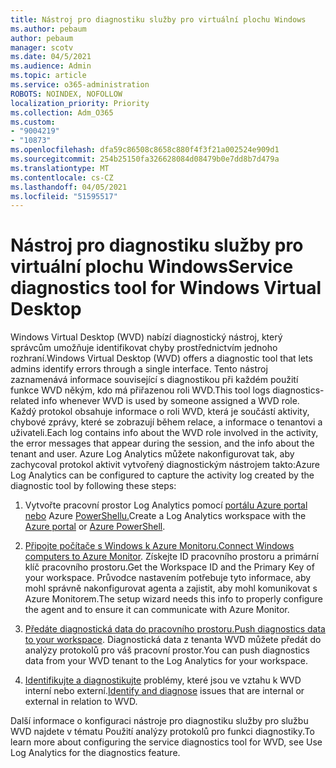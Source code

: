 ```yaml
---
title: Nástroj pro diagnostiku služby pro virtuální plochu Windows
ms.author: pebaum
author: pebaum
manager: scotv
ms.date: 04/5/2021
ms.audience: Admin
ms.topic: article
ms.service: o365-administration
ROBOTS: NOINDEX, NOFOLLOW
localization_priority: Priority
ms.collection: Adm_O365
ms.custom:
- "9004219"
- "10873"
ms.openlocfilehash: dfa59c86508c8658c880f4f3f21a002524e909d1
ms.sourcegitcommit: 254b25150fa326628084d08479b0e7dd8b7d479a
ms.translationtype: MT
ms.contentlocale: cs-CZ
ms.lasthandoff: 04/05/2021
ms.locfileid: "51595517"
---
```

# <a name="service-diagnostics-tool-for-windows-virtual-desktop"></a><span data-ttu-id="486b0-102">Nástroj pro diagnostiku služby pro virtuální plochu Windows</span><span class="sxs-lookup"><span data-stu-id="486b0-102">Service diagnostics tool for Windows Virtual Desktop</span></span>

<span data-ttu-id="486b0-103">Windows Virtual Desktop (WVD) nabízí diagnostický nástroj, který správcům umožňuje identifikovat chyby prostřednictvím jednoho rozhraní.</span><span class="sxs-lookup"><span data-stu-id="486b0-103">Windows Virtual Desktop (WVD) offers a diagnostic tool that lets admins identify errors through a single interface.</span></span> <span data-ttu-id="486b0-104">Tento nástroj zaznamenává informace související s diagnostikou při každém použití funkce WVD někým, kdo má přiřazenou roli WVD.</span><span class="sxs-lookup"><span data-stu-id="486b0-104">This tool logs diagnostics-related info whenever WVD is used by someone assigned a WVD role.</span></span> <span data-ttu-id="486b0-105">Každý protokol obsahuje informace o roli WVD, která je součástí aktivity, chybové zprávy, které se zobrazují během relace, a informace o tenantovi a uživateli.</span><span class="sxs-lookup"><span data-stu-id="486b0-105">Each log contains info about the WVD role involved in the activity, the error messages that appear during the session, and the info about the tenant and user.</span></span> <span data-ttu-id="486b0-106">Azure Log Analytics můžete nakonfigurovat tak, aby zachycoval protokol aktivit vytvořený diagnostickým nástrojem takto:</span><span class="sxs-lookup"><span data-stu-id="486b0-106">Azure Log Analytics can be configured to capture the activity log created by the diagnostic tool by following these steps:</span></span>

1. <span data-ttu-id="486b0-107">Vytvořte pracovní prostor Log Analytics pomocí [portálu Azure portal nebo](https://go.microsoft.com/fwlink/?linkid=2129500) Azure [PowerShellu.](https://go.microsoft.com/fwlink/?linkid=2129501)</span><span class="sxs-lookup"><span data-stu-id="486b0-107">Create a Log Analytics workspace with the [Azure portal](https://go.microsoft.com/fwlink/?linkid=2129500) or [Azure PowerShell](https://go.microsoft.com/fwlink/?linkid=2129501).</span></span>

1. <span data-ttu-id="486b0-108">[Připojte počítače s Windows k Azure Monitoru.](https://go.microsoft.com/fwlink/?linkid=2129913)</span><span class="sxs-lookup"><span data-stu-id="486b0-108">[Connect Windows computers to Azure Monitor](https://go.microsoft.com/fwlink/?linkid=2129913).</span></span> <span data-ttu-id="486b0-109">Získejte ID pracovního prostoru a primární klíč pracovního prostoru.</span><span class="sxs-lookup"><span data-stu-id="486b0-109">Get the Workspace ID and the Primary Key of your workspace.</span></span> <span data-ttu-id="486b0-110">Průvodce nastavením potřebuje tyto informace, aby mohl správně nakonfigurovat agenta a zajistit, aby mohl komunikovat s Azure Monitorem.</span><span class="sxs-lookup"><span data-stu-id="486b0-110">The setup wizard needs this info to properly configure the agent and to ensure it can communicate with Azure Monitor.</span></span>

1. <span data-ttu-id="486b0-111">[Předáte diagnostická data do pracovního prostoru.](https://go.microsoft.com/fwlink/?linkid=2128284)</span><span class="sxs-lookup"><span data-stu-id="486b0-111">[Push diagnostics data to your workspace](https://go.microsoft.com/fwlink/?linkid=2128284).</span></span> <span data-ttu-id="486b0-112">Diagnostická data z tenanta WVD můžete předát do analýzy protokolů pro váš pracovní prostor.</span><span class="sxs-lookup"><span data-stu-id="486b0-112">You can push diagnostics data from your WVD tenant to the Log Analytics for your workspace.</span></span>

1. <span data-ttu-id="486b0-113">[Identifikujte a diagnostikujte](https://docs.microsoft.com/azure/virtual-desktop/diagnostics-role-service#diagnose-issues-with-powershell) problémy, které jsou ve vztahu k WVD interní nebo externí.</span><span class="sxs-lookup"><span data-stu-id="486b0-113">[Identify and diagnose](https://docs.microsoft.com/azure/virtual-desktop/diagnostics-role-service#diagnose-issues-with-powershell) issues that are internal or external in relation to WVD.</span></span>

<span data-ttu-id="486b0-114">Další informace o konfiguraci nástroje pro diagnostiku služby pro službu WVD najdete v tématu Použití analýzy protokolů pro funkci diagnostiky.</span><span class="sxs-lookup"><span data-stu-id="486b0-114">To learn more about configuring the service diagnostics tool for WVD, see Use Log Analytics for the diagnostics feature.</span></span>